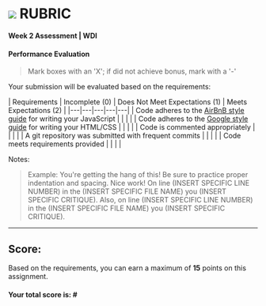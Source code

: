 # ![](https://ga-dash.s3.amazonaws.com/production/assets/logo-9f88ae6c9c3871690e33280fcf557f33.png) RUBRIC
**Week 2 Assessment | WDI** 	 						


#### Performance Evaluation
> Mark boxes with an 'X'; if did not achieve bonus, mark with a '-'

Your submission will be evaluated based on the requirements:

| Requirements | Incomplete (0) | Does Not Meet Expectations (1) | Meets Expectations (2) |
|---|---|---|---|---|
| Code adheres to the [AirBnB style guide](https://github.com/airbnb/javascript) for writing your JavaScript | | | |
| Code adheres to the [Google style guide](https://google.github.io/styleguide/htmlcssguide.xml) for writing your HTML/CSS | | | |
| Code is commented appropriately | | | |
| A git repository was submitted with frequent commits | | | |
| Code meets requirements provided | | | |


Notes:

> Example: You're getting the hang of this!  Be sure to practice proper indentation and spacing.  Nice work! On line (INSERT SPECIFIC LINE NUMBER) in the (INSERT SPECIFIC FILE NAME) you (INSERT SPECIFIC CRITIQUE). Also, on line (INSERT SPECIFIC LINE NUMBER) in the (INSERT SPECIFIC FILE NAME) you (INSERT SPECIFIC CRITIQUE).

---

## Score:
Based on the requirements, you can earn a maximum of  **15**  points on this assignment.

#### Your total score is: **#**
